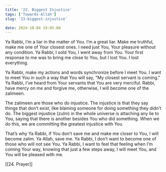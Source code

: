 ```yaml
---
title: '23. Biggest Injustice'
tags: ['Towards-Allah']
slug: '23-biggest-injustice'

date: 2024-10-04 19:05:00
---
```


Ya Rabbi, I’m a liar in the matter of You. I’m a great liar. Make me truthful, make me one of Your closest ones. I need just You, Your pleasure without any condition. Ya Rabbi, I sold You, I went away from You. Your first response to me was to bring me close to You, but I lost You. I lost everything.

Ya Rabbi, make my actions and words synchronize before I meet You. I want to meet You in such a way that You will say, "My closest servant is coming." Ya Rabbi, I’ve heard from Your servants that You are very merciful. Rabbi, have mercy on me and forgive me, otherwise, I will become one of the zalimeen.

The zalimeen are those who do injustice. The injustice is that they say things that don’t exist, like blaming someone for doing something they didn’t do. The biggest injustice (zulm) in the whole universe is attaching any lie to You, saying that there is another besides You who did something. When we do this, we are committing the greatest injustice with You.

That’s why Ya Rabbi, if You don’t save me and make me closer to You, I will become zalim. Ya Allah, save me. Ya Rabbi, I don’t want to become one of those who will not see You. Ya Rabbi, I want to feel that feeling when I’m coming Your way, knowing that just a few steps away, I will meet You, and You will be pleased with me.

[[24. Prayer]]
